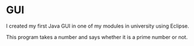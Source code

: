 # GUI
I created my first Java GUI in one of my modules in university using Eclipse.

This program takes a number and says whether it is a prime number or not. 
